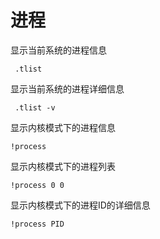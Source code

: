 # 进程

显示当前系统的进程信息

```纯文本
 .tlist
```

显示当前系统的进程详细信息

```纯文本
 .tlist -v
```

显示内核模式下的进程信息

```纯文本
!process
```

显示内核模式下的进程列表

```纯文本
!process 0 0
```

显示内核模式下的进程ID的详细信息

```纯文本
!process PID
```
